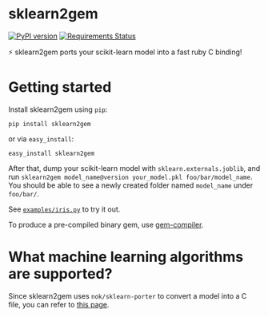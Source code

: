 # sklearn2gem

[![PyPI version](https://badge.fury.io/py/sklearn2gem.svg)](https://badge.fury.io/py/sklearn2gem)
[![Requirements Status](https://requires.io/github/stewartpark/sklearn2gem/requirements.svg?branch=master)](https://requires.io/github/stewartpark/sklearn2gem/requirements/?branch=master)

⚡ sklearn2gem ports your scikit-learn model into a fast ruby C binding!

# Getting started

Install sklearn2gem using `pip`:

```
pip install sklearn2gem
```

or via `easy_install`:

```
easy_install sklearn2gem
```

After that, dump your scikit-learn model with `sklearn.externals.joblib`, and run `sklearn2gem model_name@version your_model.pkl foo/bar/model_name`. You should be able to see a newly created folder named `model_name` under `foo/bar/`.

See [`examples/iris.py`](https://github.com/stewartpark/sklearn2gem/blob/master/examples/iris.py) to try it out.

To produce a pre-compiled binary gem, use [gem-compiler](https://github.com/luislavena/gem-compiler).

# What machine learning algorithms are supported?

Since sklearn2gem uses `nok/sklearn-porter` to convert a model into a C file, you can refer to [this page](https://github.com/nok/sklearn-porter#machine-learning-algorithms).
